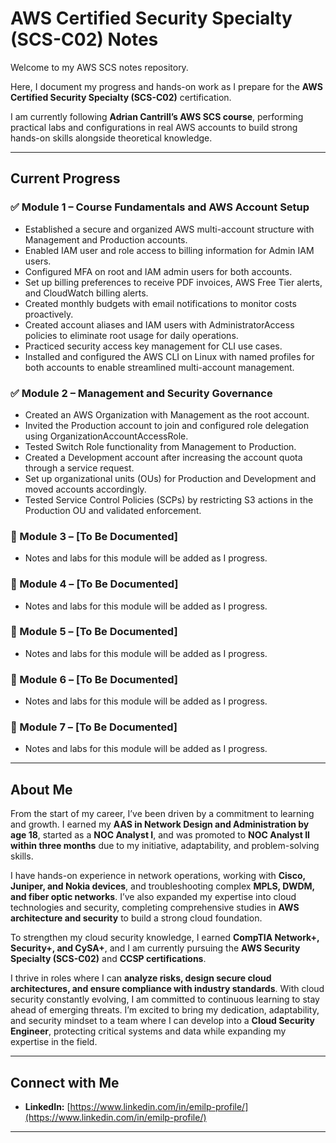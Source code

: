 # AWS Certified Security Specialty (SCS-C02) Notes

Welcome to my AWS SCS notes repository.

Here, I document my progress and hands-on work as I prepare for the **AWS Certified Security Specialty (SCS-C02)** certification.

I am currently following **Adrian Cantrill’s AWS SCS course**, performing practical labs and configurations in real AWS accounts to build strong hands-on skills alongside theoretical knowledge.

---

## Current Progress

### ✅ Module 1 – Course Fundamentals and AWS Account Setup

- Established a secure and organized AWS multi-account structure with Management and Production accounts.
- Enabled IAM user and role access to billing information for Admin IAM users.
- Configured MFA on root and IAM admin users for both accounts.
- Set up billing preferences to receive PDF invoices, AWS Free Tier alerts, and CloudWatch billing alerts.
- Created monthly budgets with email notifications to monitor costs proactively.
- Created account aliases and IAM users with AdministratorAccess policies to eliminate root usage for daily operations.
- Practiced security access key management for CLI use cases.
- Installed and configured the AWS CLI on Linux with named profiles for both accounts to enable streamlined multi-account management.

### ✅ Module 2 – Management and Security Governance

- Created an AWS Organization with Management as the root account.
- Invited the Production account to join and configured role delegation using OrganizationAccountAccessRole.
- Tested Switch Role functionality from Management to Production.
- Created a Development account after increasing the account quota through a service request.
- Set up organizational units (OUs) for Production and Development and moved accounts accordingly.
- Tested Service Control Policies (SCPs) by restricting S3 actions in the Production OU and validated enforcement.

### 🔄 Module 3 – [To Be Documented]

- Notes and labs for this module will be added as I progress.

### 🔄 Module 4 – [To Be Documented]

- Notes and labs for this module will be added as I progress.

### 🔄 Module 5 – [To Be Documented]

- Notes and labs for this module will be added as I progress.

### 🔄 Module 6 – [To Be Documented]

- Notes and labs for this module will be added as I progress.

### 🔄 Module 7 – [To Be Documented]

- Notes and labs for this module will be added as I progress.


---

## About Me

From the start of my career, I’ve been driven by a commitment to learning and growth. I earned my **AAS in Network Design and Administration by age 18**, started as a **NOC Analyst I**, and was promoted to **NOC Analyst II within three months** due to my initiative, adaptability, and problem-solving skills.

I have hands-on experience in network operations, working with **Cisco, Juniper, and Nokia devices**, and troubleshooting complex **MPLS, DWDM, and fiber optic networks**. I’ve also expanded my expertise into cloud technologies and security, completing comprehensive studies in **AWS architecture and security** to build a strong cloud foundation.

To strengthen my cloud security knowledge, I earned **CompTIA Network+, Security+, and CySA+**, and I am currently pursuing the **AWS Security Specialty (SCS-C02)** and **CCSP certifications**.

I thrive in roles where I can **analyze risks, design secure cloud architectures, and ensure compliance with industry standards**. With cloud security constantly evolving, I am committed to continuous learning to stay ahead of emerging threats. I’m excited to bring my dedication, adaptability, and security mindset to a team where I can develop into a **Cloud Security Engineer**, protecting critical systems and data while expanding my expertise in the field.

---

## Connect with Me

- **LinkedIn:** [https://www.linkedin.com/in/emilp-profile/](https://www.linkedin.com/in/emilp-profile/)

---

